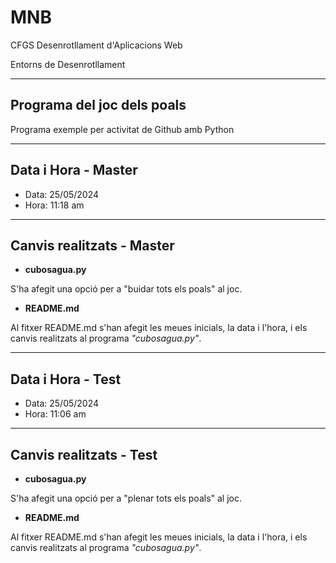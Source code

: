 # MNB

CFGS Desenrotllament d'Aplicacions Web

Entorns de Desenrotllament
***
## Programa del joc dels poals
Programa exemple per activitat de Github amb Python

***
## Data i Hora - Master
- Data: 25/05/2024
- Hora: 11:18 am

***
## Canvis realitzats - Master
- **cubosagua.py**

S'ha afegit una opció per a "buidar tots els poals" al joc. 

- **README.md**

Al fitxer README.md s'han afegit les meues inicials, la data i l'hora, i els canvis realitzats al programa *"cubosagua.py"*.

***
## Data i Hora - Test
- Data: 25/05/2024
- Hora: 11:06 am

***
## Canvis realitzats - Test
- **cubosagua.py**

S'ha afegit una opció per a "plenar tots els poals" al joc.

- **README.md**

Al fitxer README.md s'han afegit les meues inicials, la data i l'hora, i els canvis realitzats al programa *"cubosagua.py"*.